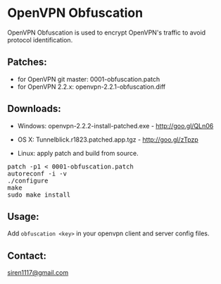 # OpenVPN Obfuscation

OpenVPN Obfuscation is used to encrypt OpenVPN's traffic to avoid protocol identification.

## Patches:
* for OpenVPN git master: 0001-obfuscation.patch
* for OpenVPN 2.2.x: openvpn-2.2.1-obfuscation.diff

## Downloads:

* Windows: openvpn-2.2.2-install-patched.exe - http://goo.gl/QLn06

* OS X: Tunnelblick.r1823.patched.app.tgz - http://goo.gl/zTpzp

* Linux: apply patch and build from source.
<pre>
patch -p1 &lt; 0001-obfuscation.patch
autoreconf -i -v
./configure
make
sudo make install
</pre>

## Usage:
Add `obfuscation <key>` in your openvpn client and server config files.

## Contact:
siren1117@gmail.com

